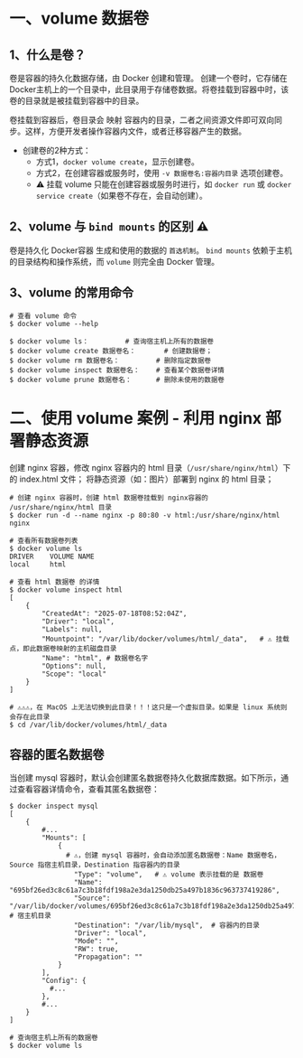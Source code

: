 # 一、volume 数据卷
## 1、什么是卷？
卷是容器的持久化数据存储，由 Docker 创建和管理。
创建一个卷时，它存储在Docker主机上的一个目录中，此目录用于存储卷数据。将卷挂载到容器中时，该卷的目录就是被挂载到容器中的目录。

卷挂载到容器后，卷目录会 映射 容器内的目录，二者之间资源文件即可双向同步。这样，方便开发者操作容器内文件，或者迁移容器产生的数据。

- 创建卷的2种方式：
  - 方式1，`docker volume create`，显示创建卷。
  - 方式2，在创建容器或服务时，使用 `-v 数据卷名:容器内目录` 选项创建卷。 
  - ⚠️ 挂载 volume 只能在创建容器或服务时进行，如 `docker run` 或 `docker service create`（如果卷不存在，会自动创建）。

## 2、volume 与 `bind mounts` 的区别 ⚠️
卷是持久化 Docker容器 生成和使用的数据的 `首选机制`。
`bind mounts` 依赖于主机的目录结构和操作系统，而 `volume` 则完全由 Docker 管理。

## 3、volume 的常用命令
```shell
# 查看 volume 命令
$ docker volume --help

$ docker volume ls：         # 查询宿主机上所有的数据卷
$ docker volume create 数据卷名：       # 创建数据卷；
$ docker volume rm 数据卷名：         # 删除指定数据卷
$ docker volume inspect 数据卷名：    # 查看某个数据卷详情
$ docker volume prune 数据卷名：      # 删除未使用的数据卷
```


# 二、使用 volume 案例 - 利用 nginx 部署静态资源
创建 nginx 容器，修改 nginx 容器内的 html 目录（`/usr/share/nginx/html`）下的 index.html 文件；
将静态资源（如：图片）部署到 nginx 的 html 目录；

```shell
# 创建 nginx 容器时，创建 html 数据卷挂载到 nginx容器的 /usr/share/nginx/html 目录  
$ docker run -d --name nginx -p 80:80 -v html:/usr/share/nginx/html nginx

# 查看所有数据卷列表
$ docker volume ls
DRIVER    VOLUME NAME
local     html

# 查看 html 数据卷 的详情
$ docker volume inspect html
[
    {
        "CreatedAt": "2025-07-18T08:52:04Z",
        "Driver": "local",
        "Labels": null,
        "Mountpoint": "/var/lib/docker/volumes/html/_data",   # ⚠️ 挂载点，即此数据卷映射的主机磁盘目录
        "Name": "html", # 数据卷名字
        "Options": null,
        "Scope": "local"
    }
]

# ⚠️⚠️⚠️，在 MacOS 上无法切换到此目录！！！这只是一个虚拟目录。如果是 linux 系统则会存在此目录
$ cd /var/lib/docker/volumes/html/_data
```

## 容器的匿名数据卷
当创建 mysql 容器时，默认会创建匿名数据卷持久化数据库数据。如下所示，通过查看容器详情命令，查看其匿名数据卷：
```shell
$ docker inspect mysql
[
    {
        #... 
        "Mounts": [
            {
              # ⚠️，创建 mysql 容器时，会自动添加匿名数据卷：Name 数据卷名，Source 指宿主机目录，Destination 指容器内的目录 
                "Type": "volume",   # ⚠️ volume 表示挂载的是 数据卷
                "Name": "695bf26ed3c8c61a7c3b18fdf198a2e3da1250db25a497b1836c963737419286",
                "Source": "/var/lib/docker/volumes/695bf26ed3c8c61a7c3b18fdf198a2e3da1250db25a497b1836c963737419286/_data",   # 宿主机目录
                "Destination": "/var/lib/mysql",  # 容器内的目录
                "Driver": "local",
                "Mode": "",
                "RW": true,
                "Propagation": ""
            }
        ],
        "Config": {
          #...
        },
        #...
    }
]

# 查询宿主机上所有的数据卷
$ docker volume ls    
```

